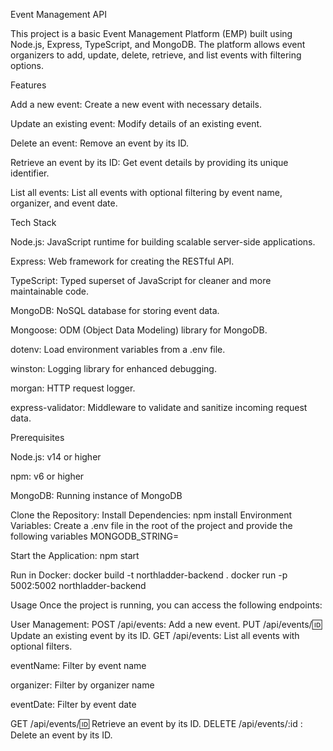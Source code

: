 Event Management API

This project is a basic Event Management Platform (EMP) built using Node.js, Express, TypeScript, and MongoDB. The platform allows event organizers to add, update, delete, retrieve, and list events with filtering options.

Features

Add a new event: Create a new event with necessary details.

Update an existing event: Modify details of an existing event.

Delete an event: Remove an event by its ID.

Retrieve an event by its ID: Get event details by providing its unique identifier.

List all events: List all events with optional filtering by event name, organizer, and event date.

Tech Stack

Node.js: JavaScript runtime for building scalable server-side applications.

Express: Web framework for creating the RESTful API.

TypeScript: Typed superset of JavaScript for cleaner and more maintainable code.

MongoDB: NoSQL database for storing event data.

Mongoose: ODM (Object Data Modeling) library for MongoDB.

dotenv: Load environment variables from a .env file.

winston: Logging library for enhanced debugging.

morgan: HTTP request logger.

express-validator: Middleware to validate and sanitize incoming request data.

Prerequisites

Node.js: v14 or higher

npm: v6 or higher

MongoDB: Running instance of MongoDB

Clone the Repository:
Install Dependencies: npm install
Environment Variables: Create a .env file in the root of the project and provide the following variables
MONGODB_STRING=<Your MongoDB Connection String>

Start the Application: npm start

Run in Docker:
docker build -t northladder-backend .
docker run -p 5002:5002 northladder-backend

Usage
Once the project is running, you can access the following endpoints:

User Management:
POST /api/events: Add a new event.
PUT /api/events/:id: Update an existing event by its ID.
GET /api/events: List all events with optional filters.

eventName: Filter by event name

organizer: Filter by organizer name

eventDate: Filter by event date

GET /api/events/:id: Retrieve an event by its ID.
DELETE /api/events/:id : Delete an event by its ID.
